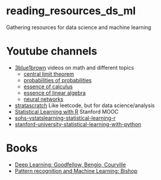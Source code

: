 # reading_resources_ds_ml
Gathering resources for data science and machine learning


# Youtube channels
* [3blue1brown](https://www.youtube.com/@3blue1brown) videos on math and different topics
    - [central limit theorem](https://www.youtube.com/playlist?list=PLZHQObOWTQDOMxJDswBaLu8xBMKxSTvg8)
    - [probabilities of probabilities](https://www.youtube.com/playlist?list=PLZHQObOWTQDOjmo3Y6ADm0ScWAlEXf-fp)
    - [essence of calculus](https://www.youtube.com/playlist?list=PLZHQObOWTQDMsr9K-rj53DwVRMYO3t5Yr)
    - [essence of linear algebra](https://www.youtube.com/playlist?list=PLZHQObOWTQDPD3MizzM2xVFitgF8hE_ab)
    - [neural networks](https://www.youtube.com/playlist?list=PLZHQObOWTQDNU6R1_67000Dx_ZCJB-3pi)
* [stratascratch](https://www.stratascratch.com/) Like leetcode, but for data science/analysis
* [Statistical Learning with R](https://www.youtube.com/playlist?list=PLoROMvodv4rOzrYsAxzQyHb8n_RWNuS1e) Stanford MOOC
* [sohs-ystatslearning-statistical-learning-r](https://online.stanford.edu/courses/sohs-ystatslearning-statistical-learning-r)
* [stanford-university-statistical-learning-with-python](https://www.edx.org/learn/python/stanford-university-statistical-learning-with-python)


# Books
* [Deep Learning: Goodfellow, Bengio, Courville](https://www.deeplearningbook.org/)
* [Pattern recognition and Machine Learning: Bishop](https://www.microsoft.com/en-us/research/wp-content/uploads/2006/01/Bishop-Pattern-Recognition-and-Machine-Learning-2006.pdf)
